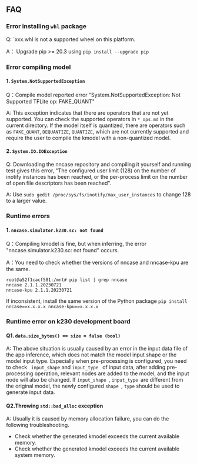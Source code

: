 ## FAQ

### Error installing `whl` package

Q: `xxx.whl is not a supported wheel on this platform.

A： Upgrade pip >= 20.3 using `pip install --upgrade pip`

### Error compiling model

#### 1. `System.NotSupportedException`

Q：Compile model reported error "System.NotSupportedException: Not Supported TFLite op: FAKE_QUANT"

A: This exception indicates that there are operators that are not yet supported. You can check the supported operators in `*_ops.md` in the current directory. If the model itself is quantized, there are operators such as `FAKE_QUANT`, `DEQUANTIZE`, `QUANTIZE`, which are not currently supported and require the user to compile the kmodel with a non-quantized model.

#### 2. `System.IO.IOException`

Q: Downloading the nncase repository and compiling it yourself and running test gives this error, "The configured user limit (128) on the number of inotify instances has been reached, or the per-process limit on the number of open file descriptors has been reached".

A: Use `sudo gedit /proc/sys/fs/inotify/max_user_instances` to change 128 to a larger value.

### Runtime errors

#### 1. `nncase.simulator.k230.sc: not found`

Q：Compiling kmodel is fine, but when inferring, the error "nncase.simulator.k230.sc: not found" occurs.

A：You need to check whether the versions of nncase and nncase-kpu are the same.

```shell
root@a52f1cacf581:/mnt# pip list | grep nncase
nncase 2.1.1.20230721
nncase-kpu 2.1.1.20230721
```

If inconsistent, install the same version of the Python package ``pip install nncase==x.x.x.x nncase-kpu==x.x.x.x``

### Runtime error on k230 development board

#### Q1. `data.size_bytes() == size = false (bool)`

A: The above situation is usually caused by an error in the input data file of the app inference, which does not match the model input shape or the model input type. Especially when pre-processing is configured, you need to check ` input_shape` and `input_type ` of input data, after adding pre-processing operation, relevant nodes are added to the model, and the input node will also be changed. If   `input_shape `, `input_type `are different from the original model, the newly configured `shape `, `type` should be used to generate input data.

#### Q2.Throwing `std::bad_alloc` exception

A: Usually it is caused by memory allocation failure, you can do the following troubleshooting.

- Check whether the generated kmodel exceeds the current available memory.
- Check whether the generated kmodel exceeds the current available system memory.
